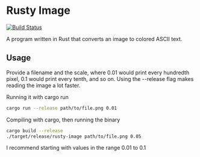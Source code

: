 # Rusty Image

[![Build Status](https://travis-ci.org/rudsvar/rusty-image.svg?branch=master)](https://travis-ci.org/rudsvar/rusty-image)

A program written in Rust that converts an image to colored ASCII text.

## Usage

Provide a filename and the scale, where 0.01 would print every hundredth pixel, 0.1 would print every tenth, and so on.
Using the --release flag makes reading the image a lot faster.

Running it with cargo run

```bash
cargo run --release path/to/file.png 0.01
```

Compiling with cargo, then running the binary

```bash
cargo build --release
./target/release/rusty-image path/to/file.png 0.05
```

I recommend starting with values in the range 0.01 to 0.1
